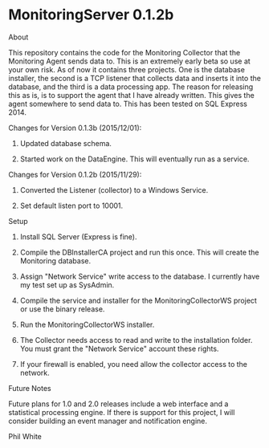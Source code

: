 # MonitoringServer 0.1.2b

About

This repository contains the code for the Monitoring Collector that the Monitoring Agent sends data to.  This is an extremely early beta so use at your own risk.  As of now it contains three projects.  One is the database installer, the second is a TCP listener that collects data and inserts it into the database, and the third is a data processing app.  The reason for releasing this as is, is to support the agent that I have already written.  This gives the agent somewhere to send data to.  This has been tested on SQL Express 2014.  



Changes for Version 0.1.3b (2015/12/01):

1. Updated database schema. 

2. Started work on the DataEngine.  This will eventually run as a service.  

Changes for Version 0.1.2b (2015/11/29):

1. Converted the Listener (collector) to a Windows Service.

2. Set default listen port to 10001.


Setup

1. Install SQL Server (Express is fine).  

2. Compile the DBInstallerCA project and run this once.  This will create the Monitoring database.

3. Assign "Network Service" write access to the database.  I currently have my test set up as SysAdmin.  

4. Compile the service and installer for the MonitoringCollectorWS project or use the binary release.

5. Run the MonitoringCollectorWS installer.

6. The Collector needs access to read and write to the installation folder.  You must grant the "Network Service" account these rights.  

7. If your firewall is enabled, you need allow the collector access to the network.
 


Future Notes 

Future plans for 1.0 and 2.0 releases include a web interface and a statistical processing engine.  If there is support for this project, I will consider building an event manager and notification engine.

Phil White 